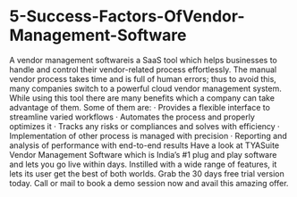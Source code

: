 # 5-Success-Factors-OfVendor-Management-Software
   A vendor management softwareis a SaaS tool which helps businesses to handle and control their vendor-related process effortlessly. The manual vendor process takes time and is full of human errors; thus to avoid this, many companies switch to a powerful cloud vendor management system.  While using this tool there are many benefits which a company can take advantage of them. Some of them are: · Provides a flexible interface to streamline varied workflows · Automates the process and properly optimizes it · Tracks any risks or compliances and solves with efficiency  · Implementation of other process is managed with precision · Reporting and analysis of performance with end-to-end results Have a look at TYASuite Vendor Management Software which is India’s #1 plug and play software and lets you go live within days. Instilled with a wide range of features, it lets its user get the best of both worlds. Grab the 30 days free trial version today. Call or mail to book a demo session now and avail this amazing offer.
